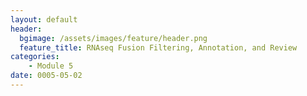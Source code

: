 ```yaml
---
layout: default
header:
  bgimage: /assets/images/feature/header.png
  feature_title: RNAseq Fusion Filtering, Annotation, and Review
categories:
    - Module 5
date: 0005-05-02
---
```

